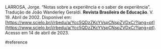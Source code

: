 LARROSA, Jorge. “Notas sobre a experiência e o saber de experiência”. Tradução de João Wanderley Geraldi. **Revista Brasileira de Educação**. V. 19. Abril de 2002. Disponível em: [https://www.scielo.br/j/rbedu/a/Ycc5QDzZKcYVspCNspZVDxC/?lang=pt](https://www.scielo.br/j/rbedu/a/Ycc5QDzZKcYVspCNspZVDxC/?lang=pt). Acesso em 14 de abril de 2023.

#reference